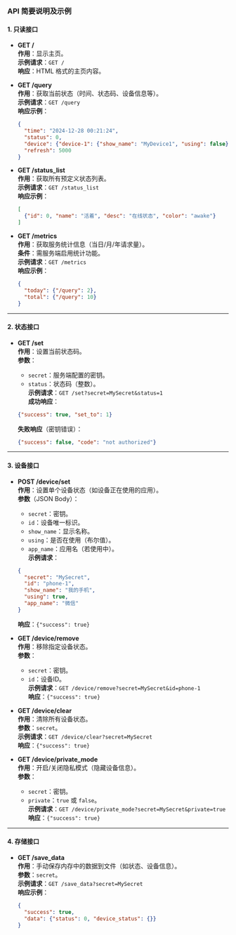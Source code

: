 ### API 简要说明及示例

#### 1. 只读接口

- **GET /**  
  **作用**：显示主页。  
  **示例请求**：`GET /`  
  **响应**：HTML 格式的主页内容。

- **GET /query**  
  **作用**：获取当前状态（时间、状态码、设备信息等）。  
  **示例请求**：`GET /query`  
  **响应示例**：

  ```json
  {
    "time": "2024-12-28 00:21:24",
    "status": 0,
    "device": {"device-1": {"show_name": "MyDevice1", "using": false}},
    "refresh": 5000
  }
  ```

- **GET /status_list**  
  **作用**：获取所有预定义状态列表。  
  **示例请求**：`GET /status_list`  
  **响应示例**：

  ```json
  [
    {"id": 0, "name": "活着", "desc": "在线状态", "color": "awake"}
  ]
  ```

- **GET /metrics**  
  **作用**：获取服务统计信息（当日/月/年请求量）。  
  **条件**：需服务端启用统计功能。  
  **示例请求**：`GET /metrics`  
  **响应示例**：

  ```json
  {
    "today": {"/query": 2},
    "total": {"/query": 10}
  }
  ```

---

#### 2. 状态接口

- **GET /set**  
  **作用**：设置当前状态码。  
  **参数**：

  - `secret`：服务端配置的密钥。
  - `status`：状态码（整数）。  
    **示例请求**：`GET /set?secret=MySecret&status=1`  
    **成功响应**：

  ```json
  {"success": true, "set_to": 1}
  ```

  **失败响应**（密钥错误）：

  ```json
  {"success": false, "code": "not authorized"}
  ```

---

#### 3. 设备接口

- **POST /device/set**  
  **作用**：设置单个设备状态（如设备正在使用的应用）。  
  **参数**（JSON Body）：

  - `secret`：密钥。
  - `id`：设备唯一标识。
  - `show_name`：显示名称。
  - `using`：是否在使用（布尔值）。
  - `app_name`：应用名（若使用中）。  
    **示例请求**：

  ```json
  {
    "secret": "MySecret",
    "id": "phone-1",
    "show_name": "我的手机",
    "using": true,
    "app_name": "微信"
  }
  ```

  **响应**：`{"success": true}`

- **GET /device/remove**  
  **作用**：移除指定设备状态。  
  **参数**：

  - `secret`：密钥。
  - `id`：设备ID。  
    **示例请求**：`GET /device/remove?secret=MySecret&id=phone-1`  
    **响应**：`{"success": true}`

- **GET /device/clear**  
  **作用**：清除所有设备状态。  
  **参数**：`secret`。  
  **示例请求**：`GET /device/clear?secret=MySecret`  
  **响应**：`{"success": true}`

- **GET /device/private_mode**  
  **作用**：开启/关闭隐私模式（隐藏设备信息）。  
  **参数**：

  - `secret`：密钥。
  - `private`：`true` 或 `false`。  
    **示例请求**：`GET /device/private_mode?secret=MySecret&private=true`  
    **响应**：`{"success": true}`

---

#### 4. 存储接口

- **GET /save_data**  
  **作用**：手动保存内存中的数据到文件（如状态、设备信息）。  
  **参数**：`secret`。  
  **示例请求**：`GET /save_data?secret=MySecret`  
  **响应示例**：

  ```json
  {
    "success": true,
    "data": {"status": 0, "device_status": {}}
  }
  ```